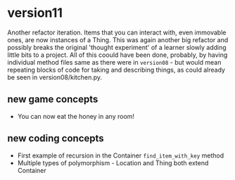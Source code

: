 # version11

Another refactor iteration. Items that you can interact with, even immovable ones, are now instances of a Thing.
This was again another big refactor and possibly breaks the original 'thought experiment' of a learner slowly adding little bits to a project. All of this coould have been done, probably, by having individual method files same as there were in `version08` - but would mean repeating blocks of code for taking and describing things, as could already be seen in version08/kitchen.py.

## new game concepts
* You can now eat the honey in any room!

## new coding concepts
* First example of recursion in the Container `find_item_with_key` method
* Multiple types of polymorphism - Location and Thing both extend Container
